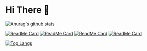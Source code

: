 # Hi There 👋

[![Anurag's github stats](https://github-readme-stats.vercel.app/api?username=zalviandyr&show_icons=true&theme=synthwave)](https://github.com/zalviandyr)

[![ReadMe Card](https://github-readme-stats.vercel.app/api/pin/?username=zalviandyr&repo=MangaRa-Android&theme=cobalt)](https://github.com/zalviandyr/MangaRa-Android)
[![ReadMe Card](https://github-readme-stats.vercel.app/api/pin/?username=zalviandyr&repo=MangaRa-Android&theme=cobalt)](https://github.com/zalviandyr/MangaRa-Android)
[![ReadMe Card](https://github-readme-stats.vercel.app/api/pin/?username=zalviandyr&repo=MangaRa-Android&theme=cobalt)](https://github.com/zalviandyr/MangaRa-Android)
[![ReadMe Card](https://github-readme-stats.vercel.app/api/pin/?username=zalviandyr&repo=MangaRa-Android&theme=cobalt)](https://github.com/zalviandyr/MangaRa-Android)

[![Top Langs](https://github-readme-stats.vercel.app/api/top-langs/?username=zalviandyr&theme=dracula)](https://github.com/zalviandyr)
